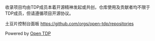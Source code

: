 收录项目均由TDP成员本着开源精神发起或共创，仓库使用及贡献者均不限于TDP成员，但请遵循项目开源协议。

土豆片控制台面板 https://github.com/orgs/open-tdp/repositories

Powered by [Open TDP](https://github.com/open-tdp)
